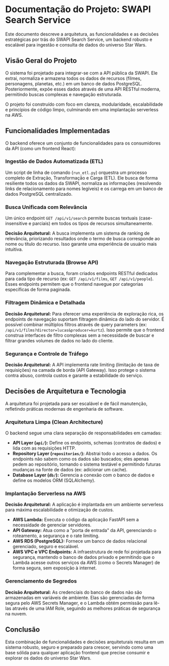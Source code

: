 # Documentação do Projeto: SWAPI Search Service

Este documento descreve a arquitetura, as funcionalidades e as decisões estratégicas por trás do SWAPI Search Service, um backend robusto e escalável para ingestão e consulta de dados do universo Star Wars.

## Visão Geral do Projeto

O sistema foi projetado para integrar-se com a API pública da SWAPI. Ele extrai, normaliza e armazena todos os dados de recursos (filmes, personagens, planetas, etc.) em um banco de dados PostgreSQL. Posteriormente, expõe esses dados através de uma API RESTful moderna, permitindo buscas complexas e navegação estruturada.

O projeto foi construído com foco em clareza, modularidade, escalabilidade e princípios de código limpo, culminando em uma implantação serverless na AWS.

## Funcionalidades Implementadas

O backend oferece um conjunto de funcionalidades para os consumidores da API (como um frontend React):

### Ingestão de Dados Automatizada (ETL)

Um script de linha de comando (`run_etl.py`) orquestra um processo completo de Extração, Transformação e Carga (ETL). Ele busca de forma resiliente todos os dados da SWAPI, normaliza as informações (resolvendo links de relacionamento para nomes legíveis) e os carrega em um banco de dados PostgreSQL centralizado.

### Busca Unificada com Relevância

Um único endpoint `GET /api/v1/search` permite buscas textuais (case-insensitive e parciais) em todos os tipos de recursos simultaneamente.

**Decisão Arquitetural:** A busca implementa um sistema de ranking de relevância, priorizando resultados onde o termo de busca corresponde ao nome ou título do recurso. Isso garante uma experiência de usuário mais intuitiva.

### Navegação Estruturada (Browse API)

Para complementar a busca, foram criados endpoints RESTful dedicados para cada tipo de recurso (ex: `GET /api/v1/films`, `GET /api/v1/people`). Esses endpoints permitem que o frontend navegue por categorias específicas de forma paginada.

### Filtragem Dinâmica e Detalhada

**Decisão Arquitetural:** Para oferecer uma experiência de exploração rica, os endpoints de navegação suportam filtragem dinâmica do lado do servidor. É possível combinar múltiplos filtros através de query parameters (ex: `/api/v1/films?director=lucas&producer=kurtz`). Isso permite que o frontend construa interfaces de filtro complexas sem a necessidade de buscar e filtrar grandes volumes de dados no lado do cliente.

### Segurança e Controle de Tráfego

**Decisão Arquitetural:** A API implementa rate limiting (limitação de taxa de requisições) na camada de borda (API Gateway). Isso protege o sistema contra abuso, controla custos e garante a estabilidade do serviço.

## Decisões de Arquitetura e Tecnologia

A arquitetura foi projetada para ser escalável e de fácil manutenção, refletindo práticas modernas de engenharia de software.

### Arquitetura Limpa (Clean Architecture)

O backend segue uma clara separação de responsabilidades em camadas:

- **API Layer (`api/`):** Define os endpoints, schemas (contratos de dados) e lida com as requisições HTTP.
- **Repository Layer (`repositories/`):** Abstrai todo o acesso a dados. Os endpoints não sabem como os dados são buscados; eles apenas pedem ao repositório, tornando o sistema testável e permitindo futuras mudanças na fonte de dados (ex: adicionar um cache).
- **Database Layer (`db/`):** Gerencia a conexão com o banco de dados e define os modelos ORM (SQLAlchemy).

### Implantação Serverless na AWS

**Decisão Arquitetural:** A aplicação é implantada em um ambiente serverless para máxima escalabilidade e otimização de custos.

- **AWS Lambda:** Executa o código da aplicação FastAPI sem a necessidade de gerenciar servidores.
- **API Gateway:** Atua como a "porta de entrada" da API, gerenciando o roteamento, a segurança e o rate limiting.
- **AWS RDS (PostgreSQL):** Fornece um banco de dados relacional gerenciado, seguro e escalável.
- **AWS VPC e VPC Endpoints:** A infraestrutura de rede foi projetada para segurança, mantendo o banco de dados privado e permitindo que o Lambda acesse outros serviços da AWS (como o Secrets Manager) de forma segura, sem exposição à internet.

### Gerenciamento de Segredos

**Decisão Arquitetural:** As credenciais do banco de dados não são armazenadas em variáveis de ambiente. Elas são gerenciadas de forma segura pelo AWS Secrets Manager, e o Lambda obtém permissão para lê-las através de uma IAM Role, seguindo as melhores práticas de segurança na nuvem.

## Conclusão

Esta combinação de funcionalidades e decisões arquiteturais resulta em um sistema robusto, seguro e preparado para crescer, servindo como uma base sólida para qualquer aplicação frontend que precise consumir e explorar os dados do universo Star Wars.
